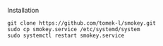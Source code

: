 
Installation
```shell
git clone https://github.com/tomek-l/smokey.git
sudo cp smokey.service /etc/systemd/system
sudo systemctl restart smokey.service
```
